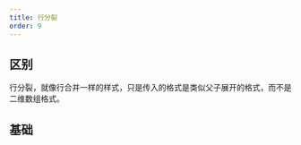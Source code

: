 ```yaml
---
title: 行分裂
order: 9
---
```


## 区别

行分裂，就像行合并一样的样式，只是传入的格式是类似父子展开的格式，而不是二维数组格式。

## 基础

<code src="./basic.tsx"></code>

<code src="./edit.tsx"></code>
